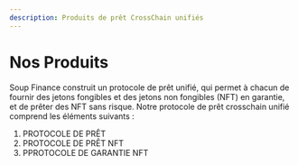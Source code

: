 ```yaml
---
description: Produits de prêt CrossChain unifiés
---
```


# Nos Produits

Soup Finance construit un protocole de prêt unifié, qui permet à chacun de fournir des jetons fongibles et des jetons non fongibles (NFT) en garantie, et de prêter des NFT sans risque. Notre protocole de prêt crosschain unifié comprend les éléments suivants :

1. PROTOCOLE DE PRÊT
2. PROTOCOLE DE PRÊT NFT
3. PPROTOCOLE DE GARANTIE NFT
